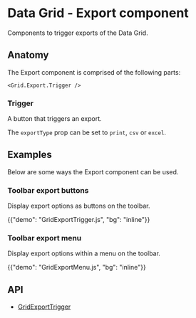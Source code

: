 # Data Grid - Export component

<p class="description">Components to trigger exports of the Data Grid.</p>

## Anatomy

The Export component is comprised of the following parts:

```tsx
<Grid.Export.Trigger />
```

### Trigger

A button that triggers an export.

The `exportType` prop can be set to `print`, `csv` or `excel`[<span class="plan-premium"></span>](/x/introduction/licensing/#premium-plan 'Premium plan').

## Examples

Below are some ways the Export component can be used.

### Toolbar export buttons

Display export options as buttons on the toolbar.

{{"demo": "GridExportTrigger.js", "bg": "inline"}}

### Toolbar export menu

Display export options within a menu on the toolbar.

{{"demo": "GridExportMenu.js", "bg": "inline"}}

## API

- [GridExportTrigger](/x/api/data-grid/grid-export-trigger/)
